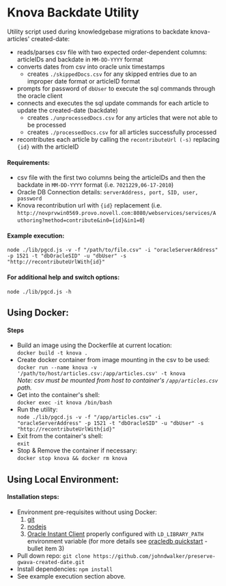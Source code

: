 # Knova Backdate Utility
Utility script used during knowledgebase migrations to backdate knova-articles' created-date:
- reads/parses csv file with two expected order-dependent columns: articleIDs and backdate in `MM-DD-YYYY` format
- converts dates from csv into oracle unix timestamps
  - creates `./skippedDocs.csv` for any skipped entries due to an improper date format or articleID format
- prompts for password of `dbUser` to execute the sql commands through the oracle client
- connects and executes the sql update commands for each article to update the created-date (backdate)
  - creates `./unprocessedDocs.csv` for any articles that were not able to be processed
  - creates `./processedDocs.csv` for all articles successfully processed
- recontributes each article by calling the `recontributeUrl (-s)` replacing `{id}` with the articleID

#### Requirements:
- csv file with the first two columns being the articleIDs and then the backdate in `MM-DD-YYYY` format (i.e. `7021229,06-17-2010`)
- Oracle DB Connection details: `serverAddress, port, SID, user, password`
- Knova recontribution url with `{id}` replacement (i.e. `http://novprvwin0569.provo.novell.com:8080/webservices/services/A
uthoring?method=contribute&in0={id}&in1=0`)

#### Example execution:
```/bin/bash
node ./lib/pgcd.js -v -f "/path/to/file.csv" -i "oracleServerAddress" -p 1521 -t "dbOracleSID" -u "dbUser" -s "http://recontributeUrlWith{id}"
```

#### For additional help and switch options:
```/bin/bash
node ./lib/pgcd.js -h
```

## Using Docker:

#### Steps
- Build an image using the Dockerfile at current location:<br />`docker build -t knova .`
- Create docker container from image mounting in the csv to be used: <br />
`docker run --name knova -v '/path/to/host/articles.csv:/app/articles.csv' -t knova`
<br />*Note: csv must be mounted from host to container's `/app/articles.csv` path.*
- Get into the container's shell: <br /> `docker exec -it knova /bin/bash`
- Run the utility: <br />
`node ./lib/pgcd.js -v -f "/app/articles.csv" -i "oracleServerAddress" -p 1521 -t "dbOracleSID" -u "dbUser" -s "http://recontributeUrlWith{id}"`
- Exit from the container's shell: <br /> `exit`
- Stop & Remove the container if necessary: <br /> `docker stop knova && docker rm knova`

## Using Local Environment:

#### Installation steps:
- Environment pre-requisites without using Docker: 
  1. [git](https://git-scm.com/book/en/v2/Getting-Started-Installing-Git)
  2. [nodejs](https://nodejs.org/en/download/)
  3. [Oracle Instant Client](http://www.oracle.com/technetwork/database/database-technologies/instant-client/overview/index.html) properly configured with `LD_LIBRARY_PATH` environment variable (for more details see [oracledb quickstart](https://github.com/oracle/node-oracledb/blob/master/INSTALL.md#quickstart) - bullet item 3)
- Pull down repo: `git clone https://github.com/johndwalker/preserve-gwava-created-date.git`
- Install dependencies: `npm install`
- See example execution section above.
